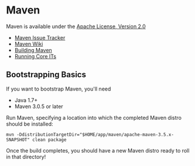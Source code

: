 # Maven

Maven is available under the [Apache License, Version 2.0](https://www.apache.org/licenses/LICENSE-2.0.txt)

- [Maven Issue Tracker](https://issues.apache.org/jira/browse/MNG)
- [Maven Wiki](https://cwiki.apache.org/confluence/display/MAVEN/Index)
- [Building Maven](https://maven.apache.org/guides/development/guide-building-maven.html)
- [Running Core ITs](https://maven.apache.org/core-its/core-it-suite/)

## Bootstrapping Basics

If you want to bootstrap Maven, you'll need

- Java 1.7+
- Maven 3.0.5 or later

Run Maven, specifying a location into which the completed Maven distro should be installed:

```
mvn -DdistributionTargetDir="$HOME/app/maven/apache-maven-3.5.x-SNAPSHOT" clean package
```

Once the build completes, you should have a new Maven distro ready to roll in that directory!
